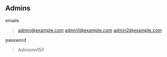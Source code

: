 ## Admins


emails
> admin@example.com
> admin1@example.com
> admin2@example.com

password
> Adminnn15)!